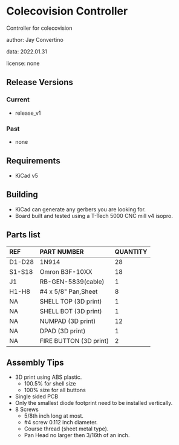 # Colecovision Controller
Controller for colecovision  

author: Jay Convertino  

data: 2022.01.31  

license: none

## Release Versions
### Current
  - release_v1

### Past
  - none
  
## Requirements
  - KiCad v5

## Building
  - KiCad can generate any gerbers you are looking for.
  - Board built and tested using a T-Tech 5000 CNC mill v4 isopro.

## Parts list
|  REF  |      PART NUMBER      | QUANTITY |
|:---   |:---                   |:---      |
|D1-D28 |1N914                  |28        |
|S1-S18 |Omron B3F-10XX         |18        |
|J1     |RB-GEN-5839(cable)     |1         |
|H1-H8  |#4 x 5/8" Pan,Sheet    |8         |
|NA     |SHELL TOP (3D print)   |1         |
|NA     |SHELL BOT (3D print)   |1         |
|NA     |NUMPAD (3D print)      |12        |
|NA     |DPAD (3D print)        |1         |
|NA     |FIRE BUTTON (3D print) |2         |

## Assembly Tips
  - 3D print using ABS plastic.
    - 100.5% for shell size
    - 100% size for all buttons
  - Single sided PCB
  - Only the smallest diode footprint need to be installed vertically.
  - 8 Screws 
    - 5/8th inch long at most.
    - #4 screw 0.112 inch diameter.
    - Course thread (sheet metal type).
    - Pan Head no larger then 3/16th of an inch.
